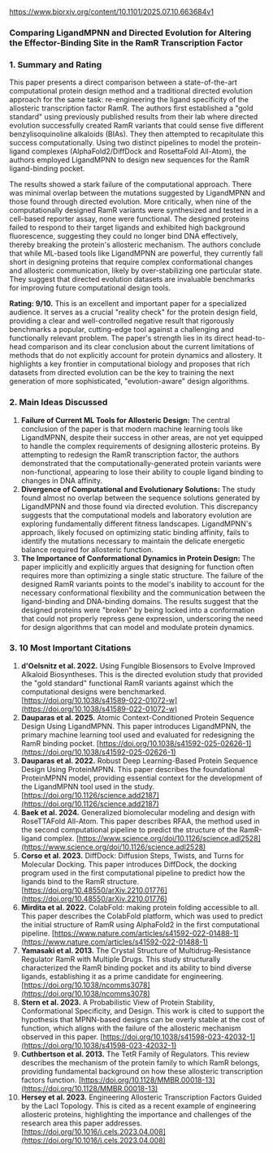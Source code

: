 https://www.biorxiv.org/content/10.1101/2025.07.10.663684v1

### Comparing LigandMPNN and Directed Evolution for Altering the Effector-Binding Site in the RamR Transcription Factor

### 1. Summary and Rating

This paper presents a direct comparison between a state-of-the-art computational protein design method and a traditional directed evolution approach for the same task: re-engineering the ligand specificity of the allosteric transcription factor RamR. The authors first established a "gold standard" using previously published results from their lab where directed evolution successfully created RamR variants that could sense five different benzylisoquinoline alkaloids (BIAs). They then attempted to recapitulate this success computationally. Using two distinct pipelines to model the protein-ligand complexes (AlphaFold2/DiffDock and RosettaFold All-Atom), the authors employed LigandMPNN to design new sequences for the RamR ligand-binding pocket.

The results showed a stark failure of the computational approach. There was minimal overlap between the mutations suggested by LigandMPNN and those found through directed evolution. More critically, when nine of the computationally designed RamR variants were synthesized and tested in a cell-based reporter assay, none were functional. The designed proteins failed to respond to their target ligands and exhibited high background fluorescence, suggesting they could no longer bind DNA effectively, thereby breaking the protein's allosteric mechanism. The authors conclude that while ML-based tools like LigandMPNN are powerful, they currently fall short in designing proteins that require complex conformational changes and allosteric communication, likely by over-stabilizing one particular state. They suggest that directed evolution datasets are invaluable benchmarks for improving future computational design tools.

**Rating: 9/10.** This is an excellent and important paper for a specialized audience. It serves as a crucial "reality check" for the protein design field, providing a clear and well-controlled negative result that rigorously benchmarks a popular, cutting-edge tool against a challenging and functionally relevant problem. The paper's strength lies in its direct head-to-head comparison and its clear conclusion about the current limitations of methods that do not explicitly account for protein dynamics and allostery. It highlights a key frontier in computational biology and proposes that rich datasets from directed evolution can be the key to training the next generation of more sophisticated, "evolution-aware" design algorithms.

### 2. Main Ideas Discussed

1.  **Failure of Current ML Tools for Allosteric Design:** The central conclusion of the paper is that modern machine learning tools like LigandMPNN, despite their success in other areas, are not yet equipped to handle the complex requirements of designing allosteric proteins. By attempting to redesign the RamR transcription factor, the authors demonstrated that the computationally-generated protein variants were non-functional, appearing to lose their ability to couple ligand binding to changes in DNA affinity.
2.  **Divergence of Computational and Evolutionary Solutions:** The study found almost no overlap between the sequence solutions generated by LigandMPNN and those found via directed evolution. This discrepancy suggests that the computational models and laboratory evolution are exploring fundamentally different fitness landscapes. LigandMPNN's approach, likely focused on optimizing static binding affinity, fails to identify the mutations necessary to maintain the delicate energetic balance required for allosteric function.
3.  **The Importance of Conformational Dynamics in Protein Design:** The paper implicitly and explicitly argues that designing for function often requires more than optimizing a single static structure. The failure of the designed RamR variants points to the model's inability to account for the necessary conformational flexibility and the communication between the ligand-binding and DNA-binding domains. The results suggest that the designed proteins were "broken" by being locked into a conformation that could not properly repress gene expression, underscoring the need for design algorithms that can model and modulate protein dynamics.

### 3. 10 Most Important Citations

1.  **d'Oelsnitz et al. 2022.** Using Fungible Biosensors to Evolve Improved Alkaloid Biosyntheses. This is the directed evolution study that provided the "gold standard" functional RamR variants against which the computational designs were benchmarked.
    [https://doi.org/10.1038/s41589-022-01072-w](https://doi.org/10.1038/s41589-022-01072-w)
2.  **Dauparas et al. 2025.** Atomic Context-Conditioned Protein Sequence Design Using LigandMPNN. This paper introduces LigandMPNN, the primary machine learning tool used and evaluated for redesigning the RamR binding pocket.
    [https://doi.org/10.1038/s41592-025-02626-1](https://doi.org/10.1038/s41592-025-02626-1)
3.  **Dauparas et al. 2022.** Robust Deep Learning-Based Protein Sequence Design Using ProteinMPNN. This paper describes the foundational ProteinMPNN model, providing essential context for the development of the LigandMPNN tool used in the study.
    [https://doi.org/10.1126/science.add2187](https://doi.org/10.1126/science.add2187)
4.  **Baek et al. 2024.** Generalized biomolecular modeling and design with RoseTTAFold All-Atom. This paper describes RFAA, the method used in the second computational pipeline to predict the structure of the RamR-ligand complex.
    [https://www.science.org/doi/10.1126/science.adl2528](https://www.science.org/doi/10.1126/science.adl2528)
5.  **Corso et al. 2023.** DiffDock: Diffusion Steps, Twists, and Turns for Molecular Docking. This paper introduces DiffDock, the docking program used in the first computational pipeline to predict how the ligands bind to the RamR structure.
    [https://doi.org/10.48550/arXiv.2210.01776](https://doi.org/10.48550/arXiv.2210.01776)
6.  **Mirdita et al. 2022.** ColabFold: making protein folding accessible to all. This paper describes the ColabFold platform, which was used to predict the initial structure of RamR using AlphaFold2 in the first computational pipeline.
    [https://www.nature.com/articles/s41592-022-01488-1](https://www.nature.com/articles/s41592-022-01488-1)
7.  **Yamasaki et al. 2013.** The Crystal Structure of Multidrug-Resistance Regulator RamR with Multiple Drugs. This study structurally characterized the RamR binding pocket and its ability to bind diverse ligands, establishing it as a prime candidate for engineering.
    [https://doi.org/10.1038/ncomms3078](https://doi.org/10.1038/ncomms3078)
8.  **Stern et al. 2023.** A Probabilistic View of Protein Stability, Conformational Specificity, and Design. This work is cited to support the hypothesis that MPNN-based designs can be overly stable at the cost of function, which aligns with the failure of the allosteric mechanism observed in this paper.
    [https://doi.org/10.1038/s41598-023-42032-1](https://doi.org/10.1038/s41598-023-42032-1)
9.  **Cuthbertson et al. 2013.** The TetR Family of Regulators. This review describes the mechanism of the protein family to which RamR belongs, providing fundamental background on how these allosteric transcription factors function.
    [https://doi.org/10.1128/MMBR.00018-13](https://doi.org/10.1128/MMBR.00018-13)
10. **Hersey et al. 2023.** Engineering Allosteric Transcription Factors Guided by the LacI Topology. This is cited as a recent example of engineering allosteric proteins, highlighting the importance and challenges of the research area this paper addresses.
    [https://doi.org/10.1016/j.cels.2023.04.008](https://doi.org/10.1016/j.cels.2023.04.008)
